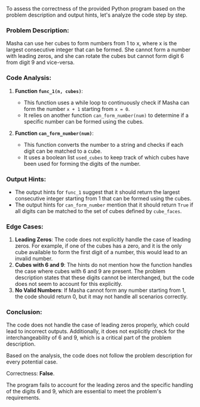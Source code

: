 To assess the correctness of the provided Python program based on the problem description and output hints, let's analyze the code step by step.

### Problem Description:
Masha can use her cubes to form numbers from 1 to x, where x is the largest consecutive integer that can be formed. She cannot form a number with leading zeros, and she can rotate the cubes but cannot form digit 6 from digit 9 and vice-versa.

### Code Analysis:
1. **Function `func_1(n, cubes)`**:
   - This function uses a while loop to continuously check if Masha can form the number `x + 1` starting from `x = 0`.
   - It relies on another function `can_form_number(num)` to determine if a specific number can be formed using the cubes.

2. **Function `can_form_number(num)`**:
   - This function converts the number to a string and checks if each digit can be matched to a cube.
   - It uses a boolean list `used_cubes` to keep track of which cubes have been used for forming the digits of the number.

### Output Hints:
- The output hints for `func_1` suggest that it should return the largest consecutive integer starting from 1 that can be formed using the cubes.
- The output hints for `can_form_number` mention that it should return `True` if all digits can be matched to the set of cubes defined by `cube_faces`.

### Edge Cases:
1. **Leading Zeros**: The code does not explicitly handle the case of leading zeros. For example, if one of the cubes has a zero, and it is the only cube available to form the first digit of a number, this would lead to an invalid number.
2. **Cubes with 6 and 9**: The hints do not mention how the function handles the case where cubes with 6 and 9 are present. The problem description states that these digits cannot be interchanged, but the code does not seem to account for this explicitly.
3. **No Valid Numbers**: If Masha cannot form any number starting from 1, the code should return 0, but it may not handle all scenarios correctly.

### Conclusion:
The code does not handle the case of leading zeros properly, which could lead to incorrect outputs. Additionally, it does not explicitly check for the interchangeability of 6 and 9, which is a critical part of the problem description.

Based on the analysis, the code does not follow the problem description for every potential case.

Correctness: **False**. 

The program fails to account for the leading zeros and the specific handling of the digits 6 and 9, which are essential to meet the problem's requirements.